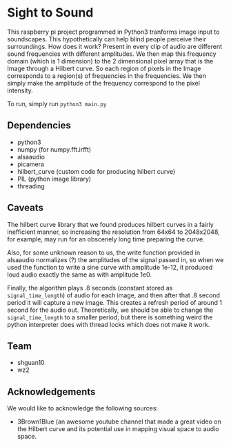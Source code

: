 # Sight to Sound
This raspberry pi project programmed in Python3 tranforms image input to soundscapes. This hypothetically can help blind people perceive their surroundings. How does it work? Present in every clip of audio are different sound frequencies with different amplitudes. We then map this frequency domain (which is 1 dimension) to the 2 dimensional pixel array that is the Image through a Hilbert curve. So each region of pixels in the Image corresponds to a region(s) of frequencies in the frequencies.
We then simply make the amplitude of the frequency correspond to the pixel intensity. 

To run, simply run `python3 main.py`

## Dependencies
* python3
* numpy (for numpy.fft.irfft)
* alsaaudio
* picamera
* hilbert_curve (custom code for producing hilbert curve)
* PIL (python image library)
* threading

## Caveats
The hilbert curve library that we found produces hilbert curves in a fairly inefficient manner, so increasing the resolution from 64x64 to 2048x2048, for example, may run for an obscenely long time preparing the curve.

Also, for some unknown reason to us, the write function provided in alsaaudio normalizes (?) the amplitudes of the signal passed in, so when we used the function to write a sine curve with amplitude 1e-12, it produced loud audio exactly the same as with amplitude 1e0.

Finally, the algorithm plays .8 seconds (constant stored as `signal_time_length`) of audio for each image, and then after that .8 second period it will capture a new image. This creates a refresh period of around 1 second for the audio out. Theoretically, we should be able to change the `signal_time_length` to a smaller period, but there is something weird the python interpreter does with thread locks which does not make it work.

## Team
+ shguan10
+ wz2

## Acknowledgements
We would like to acknowledge the following sources:
* 3Brown1Blue (an awesome youtube channel that made a great video on the Hilbert curve and its potential use in mapping visual space to audio space.


